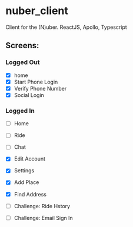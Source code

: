 # nuber_client
Client for the (N)uber. ReactJS, Apollo, Typescript

## Screens:
    
### Logged Out

- [x] home
- [x] Start Phone Login
- [x] Verify Phone Number
- [x] Social Login
    
### Logged In

- [ ] Home
- [ ] Ride
- [ ] Chat
- [x] Edit Account
- [x] Settings
- [x] Add Place
- [x] Find Address
- [ ] Challenge: Ride Hstory
- [ ] Challenge: Email Sign In
 
